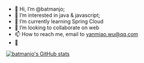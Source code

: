 - 👋 Hi, I’m @batmanjo;
- 👀 I’m interested in java & javascript;
- 🌱 I’m currently learning Spring Cloud
- 💞️ I’m looking to collaborate on web 
- 📫 How to reach me, email to yanmiao.wu@qq.com
- &#x1F308; 

[![batmanjo's GitHub stats](https://github-readme-stats.vercel.app/api?username=batmanjo)](https://github.com/batmanjo/github-readme-stats)
<!---
batmanjo/batmanjo is a ✨ special ✨ repository because its `README.md` (this file) appears on your GitHub profile.
You can click the Preview link to take a look at your changes.
--->
